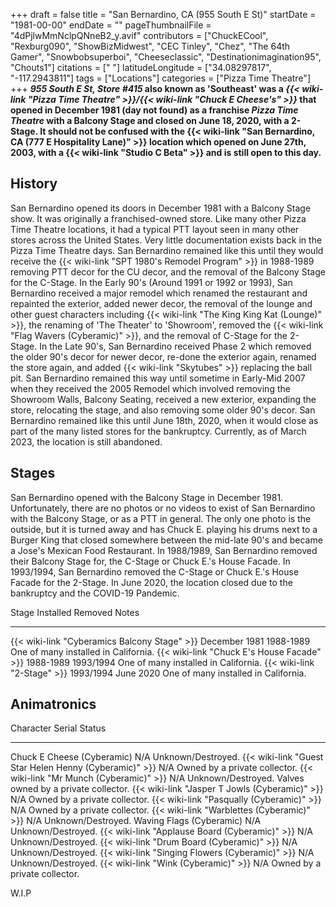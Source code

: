 +++
draft = false
title = "San Bernardino, CA (955 South E St)"
startDate = "1981-00-00"
endDate = ""
pageThumbnailFile = "4dPjlwMmNclpQNneB2_y.avif"
contributors = ["ChuckECool", "Rexburg090", "ShowBizMidwest", "CEC Tinley", "Chez", "The 64th Gamer", "Snowbobsuperboi", "Cheeseclassic", "Destinationimagination95", "Chouts1"]
citations = [" "]
latitudeLongitude = ["34.08297817", "-117.2943811"]
tags = ["Locations"]
categories = ["Pizza Time Theatre"]
+++
***955 South E St, Store #415* also known as 'Southeast' was a *{{< wiki-link "Pizza Time Theatre" >}}/{{< wiki-link "Chuck E Cheese's" >}}* that opened in December 1981 (day not found) as a franchise *Pizza Time Theatre* with a Balcony Stage and closed on June 18, 2020, with a 2-Stage.
It should not be confused with the {{< wiki-link "San Bernardino, CA (777 E Hospitality Lane)" >}} location which opened on June 27th, 2003, with a {{< wiki-link "Studio C Beta" >}} and is still open to this day.**

## History

San Bernardino opened its doors in December 1981 with a Balcony Stage show. It was originally a franchised-owned store. Like many other Pizza Time Theatre locations, it had a typical PTT layout seen in many other stores across the United States. Very little documentation exists back in the Pizza Time Theatre days. San Bernardino remained like this until they would receive the {{< wiki-link "SPT 1980's Remodel Program" >}} in 1988-1989 removing PTT decor for the CU decor, and the removal of the Balcony Stage for the C-Stage.
In the Early 90's (Around 1991 or 1992 or 1993), San Bernardino received a major remodel which renamed the restaurant and repainted the exterior, added newer decor, the removal of the lounge and other guest characters including {{< wiki-link "The King King Kat (Lounge)" >}}, the renaming of 'The Theater' to 'Showroom', removed the {{< wiki-link "Flag Wavers (Cyberamic)" >}}, and the removal of C-Stage for the 2-Stage. In the Late 90's, San Bernardino received Phase 2 which removed the older 90's decor for newer decor, re-done the exterior again, renamed the store again, and added {{< wiki-link "Skytubes" >}} replacing the ball pit. San Bernardino remained this way until sometime in Early-Mid 2007 when they received the 2005 Remodel which involved removing the Showroom Walls, Balcony Seating, received a new exterior, expanding the store, relocating the stage, and also removing some older 90's decor. San Bernardino remained like this until June 18th, 2020, when it would close as part of the many listed stores for the bankruptcy. Currently, as of March 2023, the location is still abandoned.

## Stages

San Bernardino opened with the Balcony Stage in December 1981. Unfortunately, there are no photos or no videos to exist of San Bernardino with the Balcony Stage, or as a PTT in general. The only one photo is the outside, but it is turned away and has Chuck E. playing his drums next to a Burger King that closed somewhere between the mid-late 90's and became a Jose's Mexican Food Restaurant.
In 1988/1989, San Bernardino removed their Balcony Stage for, the C-Stage or Chuck E.'s House Facade.
In 1993/1994, San Bernardino removed the C-Stage or Chuck E.'s House Facade for the 2-Stage.
In June 2020, the location closed due to the bankruptcy and the COVID-19 Pandemic.

  Stage                                              Installed       Removed     Notes
  -------------------------------------------------- --------------- ----------- --------------------------------------
  {{< wiki-link "Cyberamics Balcony Stage" >}}   December 1981   1988-1989   One of many installed in California.
  {{< wiki-link "Chuck E's House Facade" >}}    1988-1989       1993/1994   One of many installed in California.
  {{< wiki-link "2-Stage" >}}                    1993/1994       June 2020   One of many installed in California.

## Animatronics

  Character                                                    Serial   Status
  ------------------------------------------------------------ -------- ---------------------------------------------------------
  Chuck E Cheese (Cyberamic)                                   N/A      Unknown/Destroyed.
  {{< wiki-link "Guest Star Helen Henny (Cyberamic)" >}}   N/A      Owned by a private collector.
  {{< wiki-link "Mr Munch (Cyberamic)" >}}                 N/A      Unknown/Destroyed. Valves owned by a private collector.
  {{< wiki-link "Jasper T Jowls (Cyberamic)" >}}           N/A      Owned by a private collector.
  {{< wiki-link "Pasqually (Cyberamic)" >}}                N/A      Owned by a private collector.
  {{< wiki-link "Warblettes (Cyberamic)" >}}               N/A      Unknown/Destroyed.
  Waving Flags (Cyberamic)                                     N/A      Unknown/Destroyed.
  {{< wiki-link "Applause Board (Cyberamic)" >}}           N/A      Unknown/Destroyed.
  {{< wiki-link "Drum Board (Cyberamic)" >}}               N/A      Unknown/Destroyed.
  {{< wiki-link "Singing Flowers (Cyberamic)" >}}          N/A      Unknown/Destroyed.
  {{< wiki-link "Wink (Cyberamic)" >}}                     N/A      Owned by a private collector.

W.I.P
